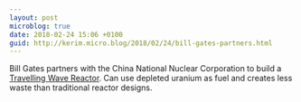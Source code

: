 ```yaml
---
layout: post
microblog: true
date: 2018-02-24 15:06 +0100
guid: http://kerim.micro.blog/2018/02/24/bill-gates-partners.html
---
```

Bill Gates partners with the China National Nuclear Corporation to build a [Travelling Wave Reactor](http://www.smh.com.au/business/energy/bill-gates-and-china-partner-on-worldfirst-nuclear-technology-20171106-gzfrf0.html). Can use depleted uranium as fuel and creates less waste than traditional reactor designs. 
